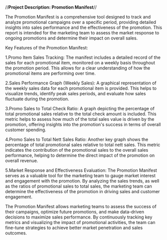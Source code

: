 

//**Project Description: Promotion Manifest**//



The Promotion Manifest is a comprehensive tool designed to track and analyze promotional campaigns over a specific period, providing detailed insights into sales performance and the effectiveness of the promotion. This report is intended for the marketing team to assess the market response to ongoing promotions and determine their impact on overall sales.

Key Features of the Promotion Manifest:

1.Promo Item Sales Tracking: The manifest includes a detailed record of the sales for each promotional item, monitored on a weekly basis throughout the promotion period. This allows for a clear understanding of how the promotional items are performing over time.

2.Sales Performance Graph (Weekly Sales): A graphical representation of the weekly sales data for each promotional item is provided. This helps to visualize trends, identify peak sales periods, and evaluate how sales fluctuate during the promotion.

3.Promo Sales to Total Check Ratio: A graph depicting the percentage of total promotional sales relative to the total check amount is included. This metric helps to assess how much of the total sales value is driven by the promotion, offering insights into the promotion's success in terms of overall customer spending.

4.Promo Sales to Total Nett Sales Ratio: Another key graph shows the percentage of total promotional sales relative to total nett sales. This metric indicates the contribution of the promotional sales to the overall sales performance, helping to determine the direct impact of the promotion on overall revenue.

5.Market Response and Effectiveness Evaluation: The Promotion Manifest serves as a valuable tool for the marketing team to gauge market interest and engagement with the promotion. By analyzing the sales trends, as well as the ratios of promotional sales to total sales, the marketing team can determine the effectiveness of the promotion in driving sales and customer engagement.


The Promotion Manifest allows marketing teams to assess the success of their campaigns, optimize future promotions, and make data-driven decisions to maximize sales performance. 
By continuously tracking key metrics and visualizing the impact of promotional activities, the team can fine-tune strategies to achieve better market penetration and sales outcomes.


